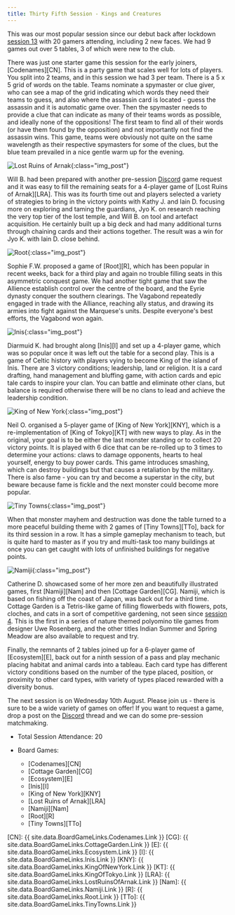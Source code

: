 ```yaml
---
title: Thirty Fifth Session - Kings and Creatures
---
```


This was our most popular session since our debut back after lockdown [session 13][13] with 20 gamers attending, including 2 new faces.
We had 9 games out over 5 tables, 3 of which were new to the club.

There was just one starter game this session for the early joiners, [Codenames][CN].
This is a party game that scales well for lots of players.
You split into 2 teams, and in this session we had 3 per team.
There is a 5 x 5 grid of words on the table.
Teams nominate a spymaster or clue giver, who can see a map of the grid indicating which words they need their teams to guess, and also where the assassin card is located - guess the assassin and it is automatic game over.
Then the spymaster needs to provide a clue that can indicate as many of their teams words as possible, and ideally none of the oppositions!
The first team to find all of their words (or have them found by the opposition) and not importantly not find the assassin wins.
This game, teams were obviously not quite on the same wavelength as their respective spymasters for some of the clues, but the blue team prevailed in a nice gentle warm up for the evening.

![Lost Ruins of Arnak](/images/posts/2022_07_27/LostRuinsArnak01.jpg "Lost Ruins of Arnak"){:class="img_post"}

Will B. had been prepared with another pre-session [Discord][Contact] game request and it was easy to fill the remaining seats for a 4-player game of [Lost Ruins of Arnak][LRA].
This was its fourth time out and players selected a variety of strategies to bring in the victory points with Kathy J. and Iain D. focusing more on exploring and taming the guardians, Jyo K. on research reaching the very top tier of the lost temple, and Will B. on tool and artefact acquisition.
He certainly built up a big deck and had many additional turns through chaining cards and their actions together.
The result was a win for Jyo K. with Iain D. close behind.

![Root](/images/posts/2022_07_27/Root01.jpg "Root"){:class="img_post"}

Sophie F.W. proposed a game of [Root][R], which has been popular in recent weeks, back for a third play and again no trouble filling seats in this asymmetric conquest game.
We had another tight game that saw the Allience establish control over the centre of the board, and the Eyrie dynasty conquer the southern clearings.
The Vagabond repeatedly engaged in trade with the Alliance, reaching ally status, and drawing its armies into fight against the Marquese's units.
Despite everyone's best efforts, the Vagabond won again.

![Inis](/images/posts/2022_07_27/Inis01.jpg "Inis"){:class="img_post"}

Diarmuid K. had brought along [Inis][I] and set up a 4-player game, which was so popular once it was left out the table for a second play.
This is a game of Celtic history with players vying to become King of the island of Inis.
There are 3 victory conditions; leadership, land or religion.
It is a card drafting, hand management and bluffing game, with action cards and epic tale cards to inspire your clan.
You can battle and eliminate other clans, but balance is required otherwise there will be no clans to lead and achieve the leadership condition.

![King of New York](/images/posts/2022_07_27/KingNewYork01.jpg "King of New York"){:class="img_post"}

Neil O. organised a 5-player game of [King of New York][KNY], which is a re-implementation of [King of Tokyo][KT] with new ways to play.
As in the original, your goal is to be either the last monster standing or to collect 20 victory points.
It is played with 6 dice that can be re-rolled up to 3 times to determine your actions: claws to damage opponents, hearts to heal yourself, energy to buy power cards.
This game introduces smashing, which can destroy buildings but that causes a retaliation by the military.
There is also fame - you can try and become a superstar in the city, but beware because fame is fickle and the next monster could become more popular.

![Tiny Towns](/images/posts/2022_07_27/TinyTowns01.jpg "Tiny Towns"){:class="img_post"}

When that monster mayhem and destruction was done the table turned to a more peaceful building theme with 2 games of [Tiny Towns][TTo], back for its third session in a row.
It has a simple gameplay mechanism to teach, but is quite hard to master as if you try and multi-task too many buildings at once you can get caught with lots of unfinished buildings for negative points.

![Namiji](/images/posts/2022_07_27/Namiji01.jpg "Namiji"){:class="img_post"}

Catherine D. showcased some of her more zen and beautifully illustrated games, first [Namiji][Nam] and then [Cottage Garden][CG].
Namiji, which is based on fishing off the coast of Japan, was back out for a third time.
Cottage Garden is a Tetris-like game of filling flowerbeds with flowers, pots, cloches, and cats in a sort of competitive gardening, not seen since [session 4][4].
This is the first in a series of nature themed polyomino tile games from designer Uwe Rosenberg, and the other titles Indian Summer and Spring Meadow are also available to request and try.

Finally, the remnants of 2 tables joined up for a 6-player game of [Ecosystem][E], back out for a ninth session of a pass and play mechanic placing habitat and animal cards into a tableau.
Each card type has different victory conditions based on the number of the type placed, position, or proximity to other card types, with variety of types placed rewarded with a diversity bonus.

The next session is on Wednesday 10th August.
Please join us - there is sure to be a wide variety of games on offer!
If you want to request a game, drop a post on the [Discord][Contact] thread and we can do some pre-session matchmaking.


* Total Session Attendance: 20
* Board Games:

	 * [Codenames][CN]
	 * [Cottage Garden][CG]
	 * [Ecosystem][E]
	 * [Inis][I]
	 * [King of New York][KNY]
	 * [Lost Ruins of Arnak][LRA]
	 * [Namiji][Nam]
	 * [Root][R]
	 * [Tiny Towns][TTo]

[CN]: {{ site.data.BoardGameLinks.Codenames.Link }}
[CG]: {{ site.data.BoardGameLinks.CottageGarden.Link }}
[E]: {{ site.data.BoardGameLinks.Ecosystem.Link }}
[I]: {{ site.data.BoardGameLinks.Inis.Link }}
[KNY]: {{ site.data.BoardGameLinks.KingOfNewYork.Link }}
[KT]: {{ site.data.BoardGameLinks.KingOfTokyo.Link }}
[LRA]: {{ site.data.BoardGameLinks.LostRuinsOfArnak.Link }}
[Nam]: {{ site.data.BoardGameLinks.Namiji.Link }}
[R]: {{ site.data.BoardGameLinks.Root.Link }}
[TTo]: {{ site.data.BoardGameLinks.TinyTowns.Link }}

[4]: /2019/10/23/fourth-session.html
[13]: /2021/08/25/thirteenth-session.html

[Contact]: /Contact.html
